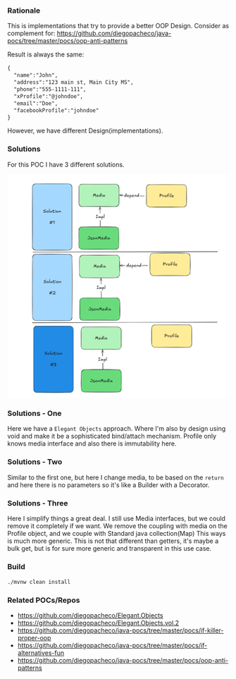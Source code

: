 ### Rationale

This is implementations that try to provide a better OOP Design.
Consider as complement for: https://github.com/diegopacheco/java-pocs/tree/master/pocs/oop-anti-patterns

Result is always the same:
```
{ 
  "name":"John",
  "address":"123 main st, Main City MS",
  "phone":"555-1111-111",
  "xProfile":"@johndoe",
  "email":"Doe",
  "facebookProfile":"johndoe"
}
```
However, we have different Design(implementations).

### Solutions

For this POC I have 3 different solutions.

<img src="media-solutions.png" />

### Solutions - One

Here we have a `Elegant Objects` approach. Where I'm also by design using void and make it be a sophisticated bind/attach mechanism.
Profile only knows media interface and also there is immutability here.

### Solutions - Two

Similar to the first one, but here I change media, to be based on the `return` and here there is no parameters so it's like a Builder with a Decorator. 

### Solutions - Three

Here I simplify things a great deal. I still use Media interfaces, but we could remove it completely if we want.
We remove the coupling with media on the Profile object, and we couple with Standard java collection(Map)
This ways is much more generic. This is not that different than getters, it's maybe a bulk get, but is for sure more generic and transparent in this use case. 

### Build

```bash
./mvnw clean install 
```

### Related POCs/Repos

* https://github.com/diegopacheco/Elegant.Objects
* https://github.com/diegopacheco/Elegant.Objects.vol.2
* https://github.com/diegopacheco/java-pocs/tree/master/pocs/if-killer-proper-oop
* https://github.com/diegopacheco/java-pocs/tree/master/pocs/if-alternatives-fun
* https://github.com/diegopacheco/java-pocs/tree/master/pocs/oop-anti-patterns